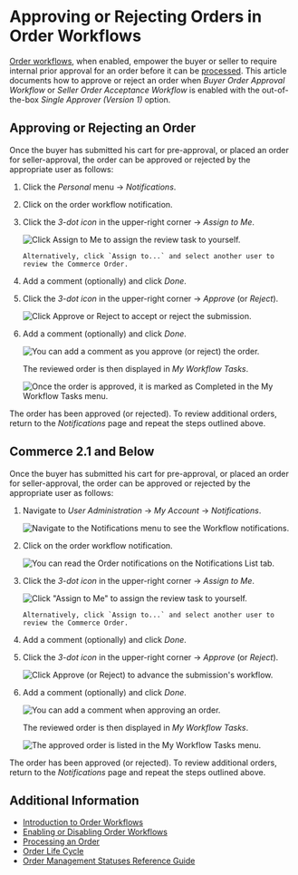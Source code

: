 # Approving or Rejecting Orders in Order Workflows

[Order workflows](./introduction-to-order-workflows.md), when enabled, empower the buyer or seller to require internal prior approval for an order before it can be [processed](../orders/processing-an-order.md). This article documents how to approve or reject an order when *Buyer Order Approval Workflow* or *Seller Order Acceptance Workflow* is enabled with the out-of-the-box *Single Approver (Version 1)* option.

## Approving or Rejecting an Order

Once the buyer has submitted his cart for pre-approval, or placed an order for seller-approval, the order can be approved or rejected by the appropriate user as follows:

1. Click the _Personal_ menu &rarr; _Notifications_.
1. Click on the order workflow notification.
1. Click the _3-dot icon_ in the upper-right corner → *Assign to Me*.

   ![Click Assign to Me to assign the review task to yourself.](./approving-or-rejecting-orders-in-order-workflows/images/03.png)

    ```{note}
    Alternatively, click `Assign to...` and select another user to review the Commerce Order.
    ```

1. Add a comment (optionally) and click *Done*.
1. Click the _3-dot icon_ in the upper-right corner → *Approve* (or *Reject*).

   ![Click Approve or Reject to accept or reject the submission.](./approving-or-rejecting-orders-in-order-workflows/images/04.png)

1. Add a comment (optionally) and click *Done*.

   ![You can add a comment as you approve (or reject) the order.](./approving-or-rejecting-orders-in-order-workflows/images/05.png)

    The reviewed order is then displayed in _My Workflow Tasks_.

   ![Once the order is approved, it is marked as Completed in the My Workflow Tasks menu.](./approving-or-rejecting-orders-in-order-workflows/images/06.png)

The order has been approved (or rejected). To review additional orders, return to the *Notifications* page and repeat the steps outlined above.

## Commerce 2.1 and Below

Once the buyer has submitted his cart for pre-approval, or placed an order for seller-approval, the order can be approved or rejected by the appropriate user as follows:

1. Navigate to *User Administration* → *My Account* → *Notifications*.

   ![Navigate to the Notifications menu to see the Workflow notifications.](./approving-or-rejecting-orders-in-order-workflows/images/01.png)

1. Click on the order workflow notification.

   ![You can read the Order notifications on the Notifications List tab.](./approving-or-rejecting-orders-in-order-workflows/images/02.png)

1. Click the _3-dot icon_ in the upper-right corner → *Assign to Me*.

   ![Click "Assign to Me" to assign the review task to yourself.](./approving-or-rejecting-orders-in-order-workflows/images/03.png)

    ```{note}
    Alternatively, click `Assign to...` and select another user to review the Commerce Order.
    ```

1. Add a comment (optionally) and click *Done*.

1. Click the _3-dot icon_ in the upper-right corner → *Approve* (or *Reject*).

   ![Click Approve (or Reject) to advance the submission's workflow.](./approving-or-rejecting-orders-in-order-workflows/images/04.png)

1. Add a comment (optionally) and click *Done*.

   ![You can add a comment when approving an order.](./approving-or-rejecting-orders-in-order-workflows/images/05.png)

    The reviewed order is then displayed in _My Workflow Tasks_.

   ![The approved order is listed in the My Workflow Tasks menu.](./approving-or-rejecting-orders-in-order-workflows/images/06.png)

The order has been approved (or rejected). To review additional orders, return to the *Notifications* page and repeat the steps outlined above.

## Additional Information

* [Introduction to Order Workflows](./introduction-to-order-workflows.md)
* [Enabling or Disabling Order Workflows](enabling-or-disabling-order-workflows.md)
* [Processing an Order](../orders/processing-an-order.md)
* [Order Life Cycle](../orders/order-life-cycle.md)
* [Order Management Statuses Reference Guide](../orders/order-management-statuses-reference-guide.md)

